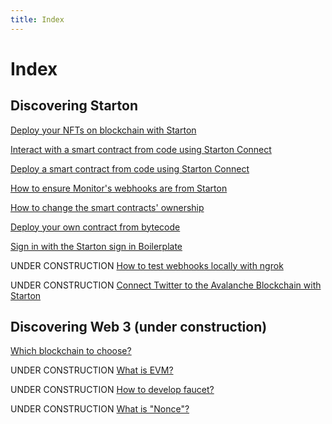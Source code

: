 ```yaml
---
title: Index
---
```


# Index

## Discovering Starton

[Deploy your NFTs on blockchain with Starton](deploy-Nfts-with-Starton.md)

[Interact with a smart contract from code using Starton Connect](interact-from-code.mdx)

[Deploy a smart contract from code using Starton Connect](deploy-a-contract-from-code.md)

[How to ensure Monitor's webhooks are from Starton](how-to-ensure-notifys-webhooks-are-from-starton.md)

[How to change the smart contracts' ownership](how-to-change-the-smart-contracts-ownership.md)

[Deploy your own contract from bytecode](deploy-from-bytecode.md)

[Sign in with the Starton sign in Boilerplate](sign-in-boilerplate.md)

UNDER CONSTRUCTION [How to test webhooks locally with ngrok](https://www.notion.so/How-to-test-webhooks-locally-with-ngrok-c1cf3fdcd8194cbb9c6e618681a344f9)

UNDER CONSTRUCTION [Connect Twitter to the Avalanche Blockchain with Starton](https://blog.starton.io/connect-twitter-to-the-avalanche-blockchain-with-starton-4853235cd8d0?source=user_profile---------6----------------------------)

## Discovering Web 3 (under construction)

[Which blockchain to choose?](https://www.notion.so/Which-blockchain-to-choose-cf39bdb83a564be991c5b598e3bb28ac)

UNDER CONSTRUCTION [What is EVM?](https://www.notion.so/What-is-EVM-6ef1f238f0434577996907926d4e4f58)

UNDER CONSTRUCTION [How to develop faucet?](https://www.notion.so/How-to-develop-faucet-7eb6588dbb8a4591993c102ed2774c79)

UNDER CONSTRUCTION [What is "Nonce"?](https://www.notion.so/What-is-Nonce-59af4463cec4485686725e1f0eeecfe5)
